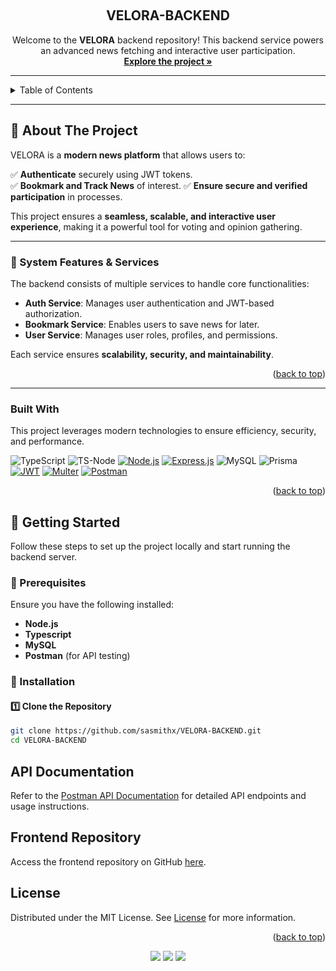 <a id="readme-top"></a>

<!-- PROJECT LOGO -->
<br />
<div align="center">

<h2 align="center">VELORA-BACKEND</h2>

  <p align="center">
   Welcome to the <strong>VELORA</strong> backend repository! This backend service powers an advanced news fetching and interactive user participation.
    <br />
    <a href="https://github.com/sasmithx/VELORA-BACKEND"><strong>Explore the project »</strong></a>
    <br />
  </p>
</div>

---

<!-- TABLE OF CONTENTS -->
<details>
  <summary>Table of Contents</summary>
  <ol>
    <li>
      <a href="#about-the-project">About The Project</a>
      <ul>
        <li><a href="#built-with">Built With</a></li>
      </ul>
    </li>
    <li>
      <a href="#getting-started">Getting Started</a>
      <ul>
        <li><a href="#prerequisites">Prerequisites</a></li>
        <li><a href="#installation">Installation</a></li>
      </ul>
    </li>
    <li>
      <a href="#api-documentation">API Documentation</a>
    </li>
    <li>
      <a href="#frontend-repository">Frontend Repository</a>
    </li>
    <li><a href="#license">License</a></li>
  </ol>
</details>

---

## **📌 About The Project**  

VELORA is a **modern news platform** that allows users to:  

✅ **Authenticate** securely using JWT tokens.    
✅ **Bookmark and Track News** of interest.
✅ **Ensure secure and verified participation** in processes.  

This project ensures a **seamless, scalable, and interactive user experience**, making it a powerful tool for voting and opinion gathering.  

---

### **📌 System Features & Services**  

The backend consists of multiple services to handle core functionalities:  

- **Auth Service**: Manages user authentication and JWT-based authorization.   
- **Bookmark Service**: Enables users to save news for later.  
- **User Service**: Manages user roles, profiles, and permissions.    

Each service ensures **scalability, security, and maintainability**.  

<p align="right">(<a href="#readme-top">back to top</a>)</p>

---

### Built With

This project leverages modern technologies to ensure efficiency, security, and performance.

![TypeScript](https://img.shields.io/badge/TypeScript-007ACC?style=for-the-badge&logo=typescript&logoColor=white)
![TS-Node](https://img.shields.io/badge/ts--node-3178C6?style=for-the-badge&logo=ts-node&logoColor=white)
[![Node.js](https://img.shields.io/badge/Node.js-black?style=for-the-badge&logo=node.js&logoColor=green)](https://nodejs.org/)
[![Express.js](https://img.shields.io/badge/Express.js-black?style=for-the-badge&logo=express&logoColor=white)](https://expressjs.com/)
![MySQL](https://img.shields.io/badge/MySQL-005C84?style=for-the-badge&logo=mysql&logoColor=white)
![Prisma](https://img.shields.io/badge/Prisma-000000?style=for-the-badge&logo=Prisma&logoColor=3982CE)
[![JWT](https://img.shields.io/badge/JWT-black?style=for-the-badge&logo=json-web-tokens&logoColor=orange)](https://jwt.io/)
[![Multer](https://img.shields.io/badge/Multer-black?style=for-the-badge&logo=upload&logoColor=red)](https://www.npmjs.com/package/multer)
[![Postman](https://img.shields.io/badge/Postman-black?style=for-the-badge&logo=postman&logoColor=orange)](https://www.postman.com/)

<p align="right">(<a href="#readme-top">back to top</a>)</p>



## **🚀 Getting Started**  

Follow these steps to set up the project locally and start running the backend server.  

### **🔹 Prerequisites**  
Ensure you have the following installed:  

- **Node.js**
- **Typescript**
- **MySQL**  
- **Postman** (for API testing)  

### **🔹 Installation**  

#### **1️⃣ Clone the Repository**  
```sh
git clone https://github.com/sasmithx/VELORA-BACKEND.git
cd VELORA-BACKEND
```
## API Documentation
Refer to the [Postman API Documentation](https://documenter.getpostman.com/view/35385442/2sB34ijzSB) for detailed API endpoints and usage instructions.

## Frontend Repository
Access the frontend repository on GitHub [here](https://github.com/sasmithx/VELORA-FRONTEND.git).

## License
Distributed under the MIT License. See [License](LICENSE) for more information.
<p align="right">(<a href="#readme-top">back to top</a>)</p>

<div align="center">
  <img src="https://img.shields.io/badge/Git-black?style=for-the-badge&logo=git&logoColor=F05032" />
  <img src="https://img.shields.io/badge/GitHub-black?style=for-the-badge&logo=github&logoColor=white" />
  <img src="https://img.shields.io/badge/WebStorm-000000?style=for-the-badge&logo=webstorm&logoColor=white" />
  
</div> <br>
